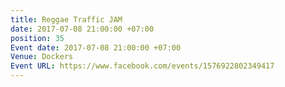 ```yaml
---
title: Reggae Traffic JAM
date: 2017-07-08 21:00:00 +07:00
position: 35
Event date: 2017-07-08 21:00:00 +07:00
Venue: Dockers
Event URL: https://www.facebook.com/events/1576922802349417
---
```


